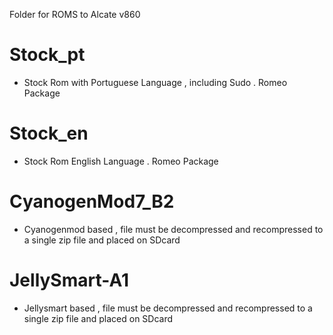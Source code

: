 Folder for ROMS to Alcate v860 

# Stock_pt
* Stock Rom with Portuguese Language , including Sudo . Romeo Package

# Stock_en
* Stock Rom English Language . Romeo Package

# CyanogenMod7_B2
* Cyanogenmod based , file must be decompressed and recompressed to a single zip file and placed on SDcard 

# JellySmart-A1
* Jellysmart based , file must be decompressed and recompressed to a single zip file and placed on SDcard 